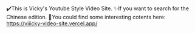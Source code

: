 ✔️This is Vicky's Youtube Style Video Site.
✨If you want to search for the Chinese edition.
🧨You could find some interesting cotents here: https://viiicky-video-site.vercel.app/
